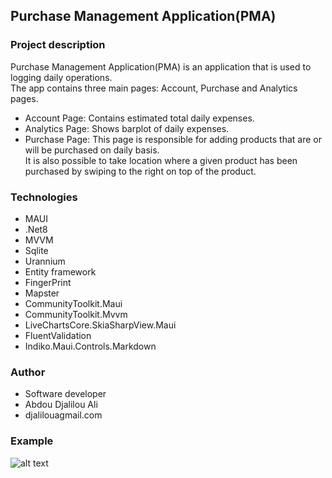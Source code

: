 ## Purchase Management Application(PMA)
### Project description
Purchase Management Application(PMA) is an application that is used to logging daily operations.</br>
The app contains three main pages: Account, Purchase and Analytics pages.
- Account Page: Contains estimated total daily expenses.</br>
- Analytics Page: Shows barplot of daily expenses.</br>
- Purchase Page: This page is responsible for adding products that are or will be purchased on daily basis.</br>
It is also possible to take location where a given product has been purchased by swiping to the right on top of the product.

### Technologies
- MAUI
- .Net8
- MVVM
- Sqlite
- Urannium
- Entity framework
- FingerPrint
- Mapster
- CommunityToolkit.Maui
- CommunityToolkit.Mvvm
- LiveChartsCore.SkiaSharpView.Maui
- FluentValidation
- Indiko.Maui.Controls.Markdown

### Author
- Software developer
- Abdou Djalilou Ali
- djalilouagmail.com

### Example
![alt text](images/purchase.gif)
